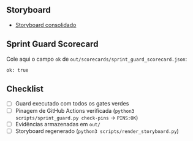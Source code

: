 ## Storyboard
- [Storyboard consolidado](../docs/Storyboard.md)

## Sprint Guard Scorecard
Cole aqui o campo `ok` de `out/scorecards/sprint_guard_scorecard.json`:

```
ok: true
```

## Checklist
- [ ] Guard executado com todos os gates verdes
- [ ] Pinagem de GitHub Actions verificada (`python3 scripts/sprint_guard.py check-pins` → `PINS:OK`)
- [ ] Evidências armazenadas em `out/`
- [ ] Storyboard regenerado (`python3 scripts/render_storyboard.py`)
